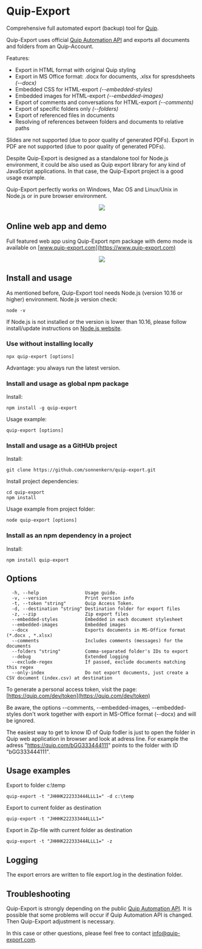 # Quip-Export
Comprehensive full automated export (backup) tool for [Quip](https://quip.com/).

Quip-Export uses official [Quip Automation API](https://quip.com/dev/automation/documentation) and exports all documents and folders from an Quip-Account. 

Features:

* Export in HTML format with original Quip styling
* Export in MS Office format: .docx for documents, .xlsx for spresdsheets _(--docx)_ 
* Embedded CSS for HTML-export _(--embedded-styles)_
* Embedded images for HTML-export _(--embedded-images)_
* Export of comments and conversations for HTML-export _(--comments)_
* Export of specific folders only _(--folders)_ 
* Export of referenced files in documents
* Resolving of references between folders and documents to relative paths

Slides are not supported (due to poor quality of generated PDFs). Export in PDF are not supported (due to poor quality of generated PDFs).

Despite Quip-Export is designed as a standalone tool for Node.js environment, it could be also used as Quip export library for any kind of JavaScript applications. In that case, the Quip-Export project is a good usage example.
 
Quip-Export perfectly works on Windows, Mac OS and Linux/Unix in Node.js or in pure browser environment.  

<p align="center">
  <img src="https://raw.githubusercontent.com/sonnenkern/quip-export/master/public/example-anim.gif">
</p>

## Online web app and demo
Full featured web app using Quip-Export npm package with demo mode is available on [www.quip-export.com](https://www.quip-export.com)

<p align="center">
  <img src="https://raw.githubusercontent.com/sonnenkern/quip-export/master/public/demo.gif">
</p>

## Install and usage
As mentioned before, Quip-Export tool needs Node.js (version 10.16 or higher) environment.
Node.js version check:
```
node -v
```
If Node.js is not installed or the version is lower than 10.16, please follow install/update instructions on [Node.js website](https://nodejs.org/en/).

### Use without installing locally
```
npx quip-export [options]
```
Advantage: you always run the latest version.

### Install and usage as global npm package
Install:
```
npm install -g quip-export
```

Usage example:
```
quip-export [options]
```

### Install and usage as a GitHUb project
Install:
```
git clone https://github.com/sonnenkern/quip-export.git
```

Install project dependencies:
```
cd quip-export
npm install
```

Usage example from project folder:
```
node quip-export [options]
```

### Install as an npm dependency in a project
Install:
```
npm install quip-export
```

## Options
```
  -h, --help                 Usage guide.
  -v, --version              Print version info
  -t, --token "string"       Quip Access Token.
  -d, --destination "string" Destination folder for export files
  -z, --zip                  Zip export files
  --embedded-styles          Embedded in each document stylesheet
  --embedded-images          Embedded images
  --docx                     Exports documents in MS-Office format (*.docx , *.xlsx)
  --comments                 Includes comments (messages) for the documents
  --folders "string"         Comma-separated folder's IDs to export
  --debug                    Extended logging
  --exclude-regex            If passed, exclude documents matching this regex
  --only-index               Do not export documents, just create a CSV document (index.csv) at destination
```

To generate a personal access token, visit the page: [https://quip.com/dev/token](https://quip.com/dev/token)

Be aware, the options --comments, --embedded-images, --embedded-styles don't work together with export in MS-Office format (--docx) and will be ignored.

The easiest way to get to know ID of Quip fodler is just to open the folder in Quip web application in browser and look at adress line. For example the adress "https://quip.com/bGG333444111" points to the folder with ID "bGG333444111".

## Usage examples
Export to folder c:\temp
```
quip-export -t "JHHHK222333444LLL1=" -d c:\temp
```
Export to current folder as destination
```
quip-export -t "JHHHK222333444LLL1="
```
Export in Zip-file with current folder as destination
```
quip-export -t "JHHHK222333444LLL1=" -z
```

## Logging
The export errors are written to file export.log in the destination folder.

## Troubleshooting
Quip-Export is strongly depending on the public [Quip Automation API](https://quip.com/dev/automation/documentation).
It is possible that some problems will occur if Quip Automation API is changed. Then Quip-Export adjustment is necessary.

In this case or other questions, please feel free to contact [info@quip-export.com](info@quip-export.com).